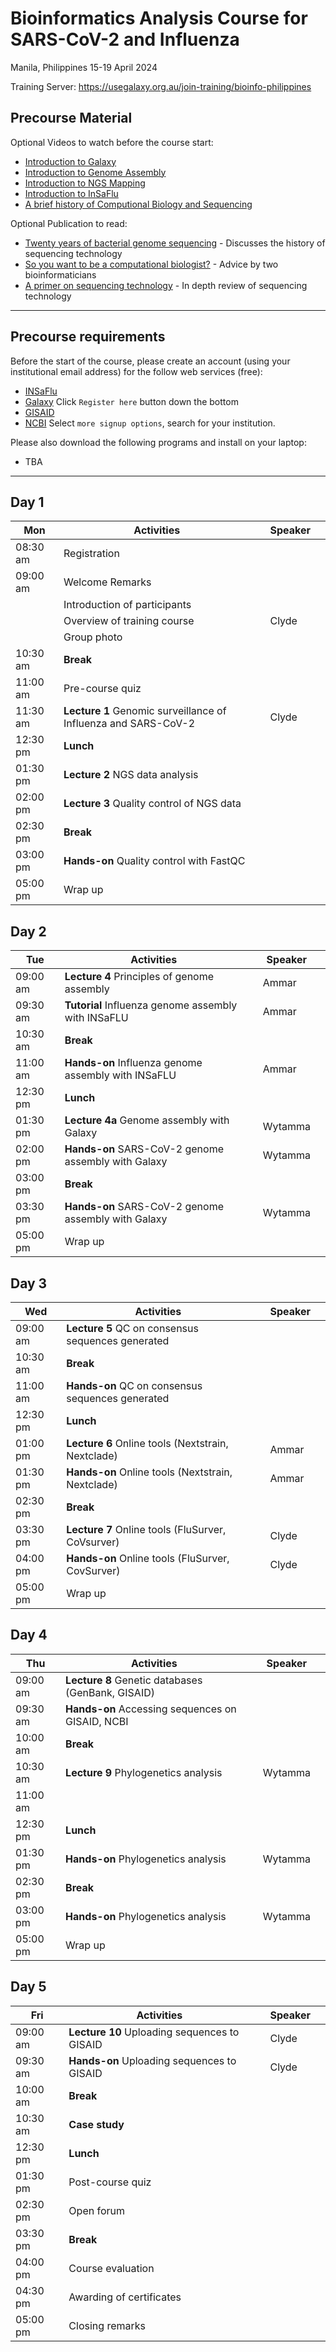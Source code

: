# Bioinformatics Analysis Course for SARS-CoV-2 and Influenza


Manila, Philippines 15-19 April 2024

Training Server: https://usegalaxy.org.au/join-training/bioinfo-philippines

## Precourse Material

Optional Videos to watch before the course start:
- [Introduction to Galaxy](https://www.youtube.com/watch?v=64oS5uXVRV0)
- [Introduction to Genome Assembly](https://youtu.be/-EX_G1griZE?si=iQMFxHw7OJtg-VbD)
- [Introduction to NGS Mapping](https://www.youtube.com/watch?v=zuRF_uPTY-Q)
- [Introduction to InSaFlu](https://youtu.be/8AGaNrCGmtI?si=bYhk5-lFBGjaEAQF)
- [A brief history of Computional Biology and Sequencing](https://youtu.be/idl6oq-MxbM?si=A3ShRWdwoVkjgXqk&t=575)

Optional Publication to read:
- [Twenty years of bacterial genome sequencing](https://www.nature.com/articles/nrmicro3565) - Discusses the history of sequencing technology
- [So you want to be a computational biologist?](https://www.nature.com/articles/nbt.2740) - Advice by two bioinformaticians
- [A primer on sequencing technology](https://www.nature.com/articles/nrg2626) - In depth review of sequencing technology

---
## Precourse requirements

Before the start of the course, please create an account (using your institutional email address) for the follow web services (free):

- [INSaFlu](https://insaflu.insa.pt/accounts/register/) 
- [Galaxy](https://usegalaxy.org.au/login/start) Click `Register here` button down the bottom
- [GISAID](https://gisaid.org/register/)
- [NCBI](https://account.ncbi.nlm.nih.gov/signup/) Select `more signup options`, search for your institution.

Please also download the following programs and install on your laptop:

- TBA

---

## Day 1

| **Mon** | **Activities** |     | **Speaker** |     |
|---|---|---|---|---|
| 08:30 am | Registration |     |     |     |
| 09:00 am | Welcome Remarks |     |     |     |
|     | Introduction of participants |     |     |     |
|     | Overview of training course |     | Clyde |     |
|     | Group photo |     |     |     |
| 10:30 am | **Break** |     |     |     |
| 11:00 am | Pre-course quiz |     |     |     |
| 11:30 am | **Lecture 1** Genomic surveillance of Influenza and SARS-CoV-2 |     | Clyde |     |
| 12:30 pm | **Lunch** |     |     |     |
| 01:30 pm | **Lecture 2** NGS data analysis |     |     |     |
| 02:00 pm | **Lecture 3** Quality control of NGS data |     |     |     |
| 02:30 pm | **Break** |     |     |     |
| 03:00 pm | **Hands-on** Quality control with FastQC |     |     |     |
| 05:00 pm | Wrap up |     |     |     |     |

## Day 2

| **Tue** | **Activities** |     | **Speaker** |     |
|---|---|---|---|---|
| 09:00 am | **Lecture 4** Principles of genome assembly |     | Ammar |
| 09:30 am | **Tutorial** Influenza genome assembly with INSaFLU |     | Ammar |
| 10:30 am | **Break** |     |     |
| 11:00 am | **Hands-on** Influenza genome assembly with INSaFLU |     | Ammar |
| 12:30 pm | **Lunch** |     |     |
| 01:30 pm | **Lecture 4a** Genome assembly with Galaxy |     | Wytamma |
| 02:00 pm | **Hands-on** SARS-CoV-2 genome assembly with Galaxy |     | Wytamma |
| 03:00 pm | **Break** |     |     |
| 03:30 pm | **Hands-on** SARS-CoV-2 genome assembly with Galaxy |     | Wytamma |
| 05:00 pm | Wrap up |     |     |

## Day 3

| **Wed** | **Activities** |     | **Speaker** |     |
|---|---|---|---|---|
| 09:00 am | **Lecture 5** QC on consensus sequences generated |     |     |
| 10:30 am | **Break** |     |     |
| 11:00 am | **Hands-on** QC on consensus sequences generated |     |     |
| 12:30 pm | **Lunch** |     |     |
| 01:00 pm | **Lecture 6** Online tools (Nextstrain, Nextclade) |     | Ammar |
| 01:30 pm | **Hands-on** Online tools (Nextstrain, Nextclade) |     | Ammar |
| 02:30 pm | **Break** |     |     |
| 03:30 pm | **Lecture** **7** Online tools (FluSurver, CoVsurver) |     | Clyde |
| 04:00 pm | **Hands-on** Online tools (FluSurver, CovSurver) |     | Clyde |
| 05:00 pm | Wrap up |     |     |

## Day 4

| **Thu** | **Activities** |     | **Speaker** |     |
|---|---|---|---|---|
| 09:00 am | **Lecture** **8** Genetic databases (GenBank, GISAID) |     |     |
| 09:30 am | **Hands-on** Accessing sequences on GISAID, NCBI |     |     |
| 10:00 am | **Break** |     |     |
| 10:30 am | **Lecture 9** Phylogenetics analysis |     | Wytamma |
| 11:00 am |     |     |     |
| 12:30 pm | **Lunch** |     |     |
| 01:30 pm | **Hands-on** Phylogenetics analysis |     | Wytamma |
| 02:30 pm | **Break** |     |     |
| 03:00 pm | **Hands-on** Phylogenetics analysis |     | Wytamma |
| 05:00 pm | Wrap up |     |     |

## Day 5

| **Fri** | **Activities** |     | **Speaker** |     |
|---|---|---|---|---|
| 09:00 am | **Lecture 10** Uploading sequences to GISAID |     | Clyde |     |
| 09:30 am | **Hands-on** Uploading sequences to GISAID |     | Clyde |     |
| 10:00 am | **Break** |     |     |     |     |
| 10:30 am | **Case study** |     |     |     |     |
| 12:30 pm | **Lunch** |     |     |     |     |
| 01:30 pm | Post-course quiz |     |     |     |     |
| 02:30 pm | Open forum |     |     |     |     |
| 03:30 pm | **Break** |     |     |     |     |
| 04:00 pm | Course evaluation |     |     |     |     |
| 04:30 pm | Awarding of certificates |     |     |     |     |
| 05:00 pm | Closing remarks |     |     |     |     |
